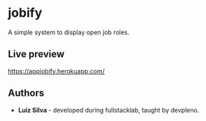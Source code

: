 # jobify
A simple system to display open job roles.

## Live preview
https://appjobify.herokuapp.com/

## Authors
* **Luiz Silva** - developed during fullstacklab, taught by devpleno.

